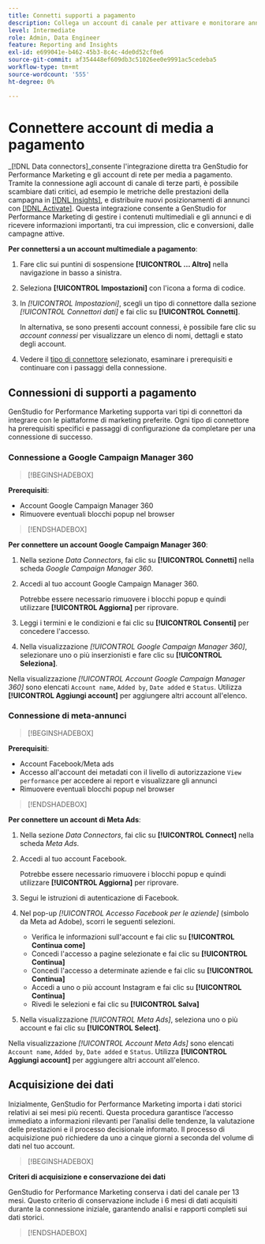 ```yaml
---
title: Connetti supporti a pagamento
description: Collega un account di canale per attivare e monitorare annunci e contenuti multimediali con Adobe GenStudio for Performance Marketing.
level: Intermediate
role: Admin, Data Engineer
feature: Reporting and Insights
exl-id: e699041e-b462-45b3-8c4c-4de0d52cf0e6
source-git-commit: af354448ef609db3c51026ee0e9991ac5cedeba5
workflow-type: tm+mt
source-wordcount: '555'
ht-degree: 0%

---
```


# Connettere account di media a pagamento

_[!DNL Data connectors]_consente l&#39;integrazione diretta tra GenStudio for Performance Marketing e gli account di rete per media a pagamento. Tramite la connessione agli account di canale di terze parti, è possibile scambiare dati critici, ad esempio le metriche delle prestazioni della campagna in [[!DNL Insights]](/help/user-guide/insights/overview.md), e distribuire nuovi posizionamenti di annunci con [[!DNL Activate]](/help/user-guide/activation/overview.md). Questa integrazione consente a GenStudio for Performance Marketing di gestire i contenuti multimediali e gli annunci e di ricevere informazioni importanti, tra cui impression, clic e conversioni, dalle campagne attive.

**Per connettersi a un account multimediale a pagamento**:

1. Fare clic sui puntini di sospensione **[!UICONTROL ... Altro]** nella navigazione in basso a sinistra.

1. Seleziona **[!UICONTROL Impostazioni]** con l&#39;icona a forma di codice.

1. In _[!UICONTROL Impostazioni]_, scegli un tipo di connettore dalla sezione _[!UICONTROL Connettori dati]_ e fai clic su **[!UICONTROL Connetti]**.

   In alternativa, se sono presenti account connessi, è possibile fare clic su _account connessi_ per visualizzare un elenco di nomi, dettagli e stato degli account.

1. Vedere il [tipo di connettore](#connector-types) selezionato, esaminare i prerequisiti e continuare con i passaggi della connessione.

## Connessioni di supporti a pagamento

GenStudio for Performance Marketing supporta vari tipi di connettori da integrare con le piattaforme di marketing preferite. Ogni tipo di connettore ha prerequisiti specifici e passaggi di configurazione da completare per una connessione di successo.

### Connessione a Google Campaign Manager 360

>[!BEGINSHADEBOX]

**Prerequisiti**:

- Account Google Campaign Manager 360
- Rimuovere eventuali blocchi popup nel browser

>[!ENDSHADEBOX]

**Per connettere un account Google Campaign Manager 360**:

1. Nella sezione _Data Connectors_, fai clic su **[!UICONTROL Connetti]** nella scheda _Google Campaign Manager 360_.

1. Accedi al tuo account Google Campaign Manager 360.

   Potrebbe essere necessario rimuovere i blocchi popup e quindi utilizzare **[!UICONTROL Aggiorna]** per riprovare.

1. Leggi i termini e le condizioni e fai clic su **[!UICONTROL Consenti]** per concedere l&#39;accesso.

1. Nella visualizzazione _[!UICONTROL Google Campaign Manager 360]_, selezionare uno o più inserzionisti e fare clic su **[!UICONTROL Seleziona]**.

Nella visualizzazione _[!UICONTROL Account Google Campaign Manager 360]_ sono elencati `Account name`, `Added by`, `Date added` e `Status`. Utilizza **[!UICONTROL Aggiungi account]** per aggiungere altri account all&#39;elenco.

### Connessione di meta-annunci

>[!BEGINSHADEBOX]

**Prerequisiti**:

- Account Facebook/Meta ads
- Accesso all&#39;account dei metadati con il livello di autorizzazione `View performance` per accedere ai report e visualizzare gli annunci
- Rimuovere eventuali blocchi popup nel browser

>[!ENDSHADEBOX]

**Per connettere un account di Meta Ads**:

1. Nella sezione _Data Connectors_, fai clic su **[!UICONTROL Connect]** nella scheda _Meta Ads_.

1. Accedi al tuo account Facebook.

   Potrebbe essere necessario rimuovere i blocchi popup e quindi utilizzare **[!UICONTROL Aggiorna]** per riprovare.

1. Segui le istruzioni di autenticazione di Facebook.

1. Nel pop-up _[!UICONTROL Accesso Facebook per le aziende]_ (simbolo da Meta ad Adobe), scorri le seguenti selezioni.

   - Verifica le informazioni sull&#39;account e fai clic su **[!UICONTROL Continua come]**
   - Concedi l&#39;accesso a pagine selezionate e fai clic su **[!UICONTROL Continua]**
   - Concedi l&#39;accesso a determinate aziende e fai clic su **[!UICONTROL Continua]**
   - Accedi a uno o più account Instagram e fai clic su **[!UICONTROL Continua]**
   - Rivedi le selezioni e fai clic su **[!UICONTROL Salva]**

1. Nella visualizzazione _[!UICONTROL Meta Ads]_, seleziona uno o più account e fai clic su **[!UICONTROL Select]**.

Nella visualizzazione _[!UICONTROL Account Meta Ads]_ sono elencati `Account name`, `Added by`, `Date added` e `Status`. Utilizza **[!UICONTROL Aggiungi account]** per aggiungere altri account all&#39;elenco.

## Acquisizione dei dati

Inizialmente, GenStudio for Performance Marketing importa i dati storici relativi ai sei mesi più recenti. Questa procedura garantisce l’accesso immediato a informazioni rilevanti per l’analisi delle tendenze, la valutazione delle prestazioni e il processo decisionale informato. Il processo di acquisizione può richiedere da uno a cinque giorni a seconda del volume di dati nel tuo account.

>[!BEGINSHADEBOX]

**Criteri di acquisizione e conservazione dei dati**

GenStudio for Performance Marketing conserva i dati del canale per 13 mesi. Questo criterio di conservazione include i 6 mesi di dati acquisiti durante la connessione iniziale, garantendo analisi e rapporti completi sui dati storici.

>[!ENDSHADEBOX]
